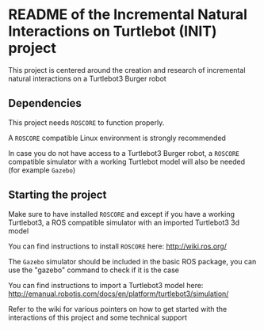 # README of the Incremental Natural Interactions on Turtlebot (INIT) project #

This project is centered around the creation and research of incremental natural interactions on a Turtlebot3 Burger robot

## Dependencies

This project needs `ROSCORE` to function properly.

A `ROSCORE` compatible Linux environment is strongly recommended

In case you do not have access to a Turtlebot3 Burger robot, a `ROSCORE` compatible simulator with a working Turtlebot model will also be needed
(for example `Gazebo`)

## Starting the project

Make sure to have installed `ROSCORE` and except if you have a working Turtlebot3, a ROS compatible simulator with an imported Turtlebot3 3d model

You can find instructions to install `ROSCORE` here: http://wiki.ros.org/

The `Gazebo` simulator should be included in the basic ROS package, you can use the "gazebo" command to check if it is the case

You can find instructions to import a Turtlebot3 model here: http://emanual.robotis.com/docs/en/platform/turtlebot3/simulation/

Refer to the wiki for various pointers on how to get started with the interactions of this project and some technical support

